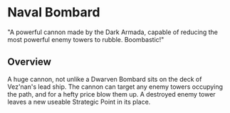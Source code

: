 # Naval Bombard

"A powerful cannon made by the Dark Armada, capable of reducing the most powerful enemy towers to rubble. Boombastic!"
## Overview

A huge cannon, not unlike a Dwarven Bombard sits on the deck of Vez'nan's lead ship. The cannon can target any enemy towers occupying the path, and for a hefty price blow them up. A destroyed enemy tower leaves a new useable Strategic Point in its place.